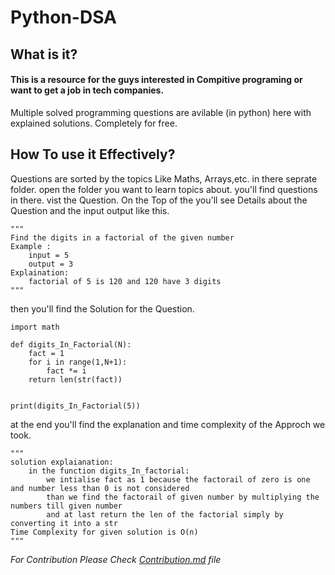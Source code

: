 # **Python-DSA**

## What is it?
#### This is a resource for the guys interested in Compitive programing or want to get a job in tech companies. 
Multiple solved programming questions are avilable (in python) here with explained solutions. Completely for free.

## How To use it Effectively?
Questions are sorted by the topics Like Maths, Arrays,etc. in there seprate folder. open the folder you want to learn topics about. you'll find questions in there. 
vist the Question. 
On the Top of the you'll see Details about the Question and the input output like this.
```python3
"""
Find the digits in a factorial of the given number
Example :
    input = 5 
    output = 3
Explaination:
    factorial of 5 is 120 and 120 have 3 digits
"""
```
then you'll find the Solution for the Question.
```python3
import math

def digits_In_Factorial(N):
    fact = 1 
    for i in range(1,N+1):
        fact *= i 
    return len(str(fact))


print(digits_In_Factorial(5))
```
at the end you'll find the explanation and time complexity of the Approch we took.
```python3
"""
solution explaianation:
    in the function digits_In_factorial:
        we intialise fact as 1 because the factorail of zero is one and number less than 0 is not considered
        than we find the factorail of given number by multiplying the numbers till given number
        and at last return the len of the factorial simply by converting it into a str
Time Complexity for given solution is O(n)
"""
```
*For Contribution Please Check [Contribution.md](https://github.com/frost-head/Python-Compititive-Programming-/blob/master/CONTRIBUTING.md) file*
